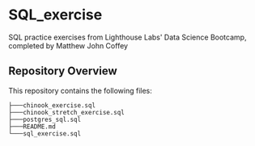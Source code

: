 # SQL_exercise

SQL practice exercises from Lighthouse Labs' Data Science Bootcamp, completed by Matthew John Coffey

## Repository Overview

This repository contains the following files:

```
├───chinook_exercise.sql
├───chinook_stretch_exercise.sql
├───postgres_sql.sql
├───README.md
└───sql_exercise.sql
```
